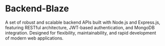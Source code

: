 # Backend-Blaze
A set of robust and scalable backend APIs built with Node.js and Express.js, featuring RESTful architecture, JWT-based authentication, and MongoDB integration. Designed for flexibility, maintainability, and rapid development of modern web applications.
